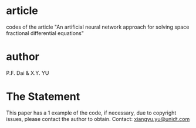 # article
codes of  the article "An artificial neural network approach for solving space fractional differential equations"

# author
P.F. Dai & X.Y. YU


# The Statement
This paper has a 1 example of the code, if necessary, due to copyright issues, please contact the author to obtain.
Contact: xiangyu.yu@unidt.com
